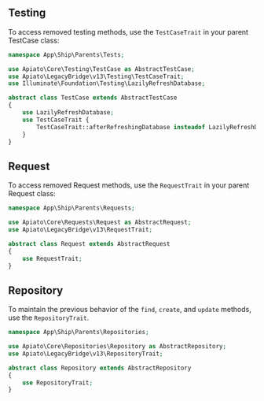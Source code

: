## Testing
To access removed testing methods, use the `TestCaseTrait` in your parent TestCase class:

```php
namespace App\Ship\Parents\Tests;

use Apiato\Core\Testing\TestCase as AbstractTestCase;
use Apiato\LegacyBridge\v13\Testing\TestCaseTrait;
use Illuminate\Foundation\Testing\LazilyRefreshDatabase;

abstract class TestCase extends AbstractTestCase
{
    use LazilyRefreshDatabase;
    use TestCaseTrait {
        TestCaseTrait::afterRefreshingDatabase insteadof LazilyRefreshDatabase;
    }
}
```

## Request
To access removed Request methods, use the `RequestTrait` in your parent Request class:

```php
namespace App\Ship\Parents\Requests;

use Apiato\Core\Requests\Request as AbstractRequest;
use Apiato\LegacyBridge\v13\RequestTrait;

abstract class Request extends AbstractRequest
{
    use RequestTrait;
}
```

## Repository
To maintain the previous behavior of the `find`, `create`, and `update` methods, use the `RepositoryTrait`.

```php
namespace App\Ship\Parents\Repositories;

use Apiato\Core\Repositories\Repository as AbstractRepository;
use Apiato\LegacyBridge\v13\RepositoryTrait;

abstract class Repository extends AbstractRepository
{
    use RepositoryTrait;
}
```
